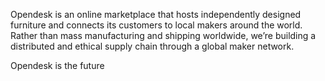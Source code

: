 Opendesk is an online marketplace that hosts independently designed furniture and connects its customers to local makers around the world. Rather than mass manufacturing and shipping worldwide, we’re building a distributed and ethical supply chain through a global maker network.

Opendesk is the future
